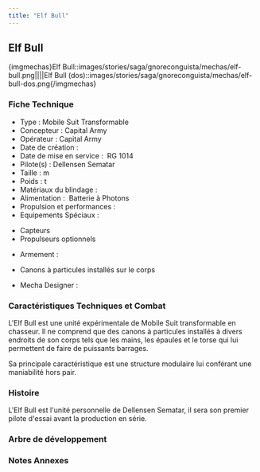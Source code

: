 ```yaml
---
title: "Elf Bull"
---
```


Elf Bull
--------


{imgmechas}Elf Bull::images/stories/saga/gnoreconguista/mechas/elf-bull.png||||Elf Bull (dos)::images/stories/saga/gnoreconguista/mechas/elf-bull-dos.png{/imgmechas}


### Fiche Technique


- Type : Mobile Suit Transformable   
- Concepteur : Capital Army   
- Opérateur : Capital Army   
- Date de création :   
- Date de mise en service :  RG 1014  
- Pilote(s) : Dellensen Sematar  
- Taille : m   
- Poids : t   
- Matériaux du blindage :   
- Alimentation :  Batterie à Photons  
- Propulsion et performances :   
- Equipements Spéciaux :


* Capteurs
* Propulseurs optionnels


- Armement :


* Canons à particules installés sur le corps


- Mecha Designer :


### Caractéristiques Techniques et Combat


L'Elf Bull est une unité expérimentale de Mobile Suit transformable en chasseur. Il ne comprend que des canons à particules installés à divers endroits de son corps tels que les mains, les épaules et le torse qui lui permettent de faire de puissants barrages. 


Sa principale caractéristique est une structure modulaire lui conférant une maniabilité hors pair. 


### Histoire


L'Elf Bull est l'unité personnelle de Dellensen Sematar, il sera son premier pilote d'essai avant la production en série. 


### Arbre de développement


### Notes Annexes

